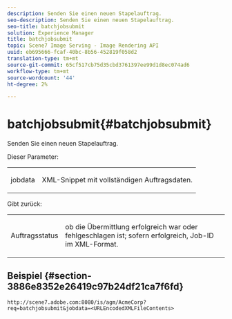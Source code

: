 ```yaml
---
description: Senden Sie einen neuen Stapelauftrag.
seo-description: Senden Sie einen neuen Stapelauftrag.
seo-title: batchjobsubmit
solution: Experience Manager
title: batchjobsubmit
topic: Scene7 Image Serving - Image Rendering API
uuid: eb695666-fcaf-40bc-8b56-452819f058d2
translation-type: tm+mt
source-git-commit: 65cf517cb75d35cbd3761397ee99d1d8ec074ad6
workflow-type: tm+mt
source-wordcount: '44'
ht-degree: 2%

---
```



# batchjobsubmit{#batchjobsubmit}

Senden Sie einen neuen Stapelauftrag.

Dieser Parameter:

<table id="simpletable_11A94D630A21426F9A1CEF5EB3B9E789"> 
 <tr class="strow"> 
  <td class="stentry"> <p> <span class="codeph"> jobdata  </span> </p> </td> 
  <td class="stentry"> <p>XML-Snippet mit vollständigen Auftragsdaten. </p> </td> 
 </tr> 
</table>

Gibt zurück:

<table id="simpletable_7C82E4A8520440F5A5ABBC1BCB286AB2"> 
 <tr class="strow"> 
  <td class="stentry"> <p>Auftragsstatus </p> </td> 
  <td class="stentry"> <p>ob die Übermittlung erfolgreich war oder fehlgeschlagen ist; sofern erfolgreich, Job-ID im XML-Format. </p> </td> 
 </tr> 
</table>

## Beispiel {#section-3886e8352e26419c97b24df21ca7f6fd}

`http://scene7.adobe.com:8080/is/agm/AcmeCorp?req=batchjobsubmit&jobdata=<URLEncodedXMLFileContents>`
